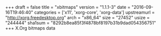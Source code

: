 +++
draft = false
title = "xbitmaps"
version = "1.1.1-3"
date = "2016-09-16T19:46:40"
categories = ['x11', 'xorg-core', 'xorg-data']
upstreamurl = "http://xorg.freedesktop.org"
arch = "x86_64"
size = "27452"
usize = "244444"
sha1sum = "8292b8ea85f3f4878bf8197b31b9dad054356751"
+++
X.Org bitmaps data